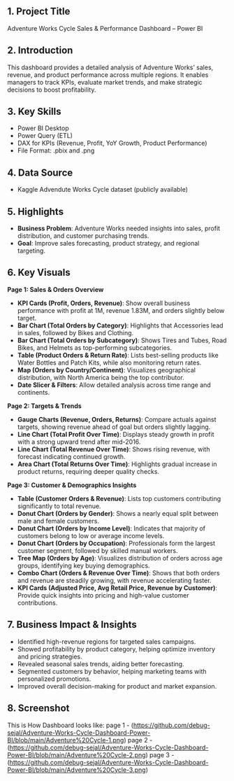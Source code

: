 ## 1. Project Title
Adventure Works Cycle Sales & Performance Dashboard – Power BI

## 2. Introduction
This dashboard provides a detailed analysis of Adventure Works’ sales, revenue, and product performance across multiple regions. It enables managers to track KPIs, evaluate market trends, and make strategic decisions to boost profitability.

## 3. Key Skills 
* Power BI Desktop
* Power Query (ETL)
* DAX for KPIs (Revenue, Profit, YoY Growth, Product Performance)
* File Format: .pbix and .png

## 4. Data Source
* Kaggle Advendute Works Cycle dataset (publicly available)

## 5. Highlights
* **Business Problem**: Adventure Works needed insights into sales, profit distribution, and customer purchasing trends.
* **Goal**: Improve sales forecasting, product strategy, and regional targeting.
  
## 6. Key Visuals
**Page 1: Sales & Orders Overview**
* **KPI Cards (Profit, Orders, Revenue)**: Show overall business performance with profit at 1M, revenue 1.83M, and orders slightly below target.
* **Bar Chart (Total Orders by Category)**: Highlights that Accessories lead in sales, followed by Bikes and Clothing.
* **Bar Chart (Total Orders by Subcategory)**: Shows Tires and Tubes, Road Bikes, and Helmets as top-performing subcategories.
* **Table (Product Orders & Return Rate)**: Lists best-selling products like Water Bottles and Patch Kits, while also monitoring return rates.
* **Map (Orders by Country/Continent)**: Visualizes geographical distribution, with North America being the top contributor.
* **Date Slicer & Filters**: Allow detailed analysis across time range and continents.

**Page 2: Targets & Trends**
* **Gauge Charts (Revenue, Orders, Returns)**: Compare actuals against targets, showing revenue ahead of goal but orders slightly lagging.
* **Line Chart (Total Profit Over Time)**: Displays steady growth in profit with a strong upward trend after mid-2016.
* **Line Chart (Total Revenue Over Time)**: Shows rising revenue, with forecast indicating continued growth.
* **Area Chart (Total Returns Over Time)**: Highlights gradual increase in product returns, requiring deeper quality checks.

**Page 3: Customer & Demographics Insights**
* **Table (Customer Orders & Revenue)**: Lists top customers contributing significantly to total revenue.
* **Donut Chart (Orders by Gender)**: Shows a nearly equal split between male and female customers.
* **Donut Chart (Orders by Income Level)**: Indicates that majority of customers belong to low or average income levels.
* **Donut Chart (Orders by Occupation)**: Professionals form the largest customer segment, followed by skilled manual workers.
* **Tree Map (Orders by Age)**: Visualizes distribution of orders across age groups, identifying key buying demographics.
* **Combo Chart (Orders & Revenue Over Time)**: Shows that both orders and revenue are steadily growing, with revenue accelerating faster.
* **KPI Cards (Adjusted Price, Avg Retail Price, Revenue by Customer)**: Provide quick insights into pricing and high-value customer contributions.
  
## 7. Business Impact & Insights
* Identified high-revenue regions for targeted sales campaigns.
* Showed profitability by product category, helping optimize inventory and pricing strategies.
* Revealed seasonal sales trends, aiding better forecasting.
* Segmented customers by behavior, helping marketing teams with personalized promotions.
* Improved overall decision-making for product and market expansion.
  
## 8. Screenshot
This is How Dashboard looks like: page 1 - (https://github.com/debug-sejal/Adventure-Works-Cycle-Dashboard-Power-BI/blob/main/Adventure%20Cycle-1.png)
page 2 - (https://github.com/debug-sejal/Adventure-Works-Cycle-Dashboard-Power-BI/blob/main/Adventure%20Cycle-2.png)
page 3 - (https://github.com/debug-sejal/Adventure-Works-Cycle-Dashboard-Power-BI/blob/main/Adventure%20Cycle-3.png)
